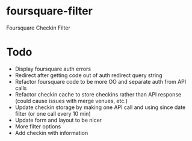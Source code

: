 foursquare-filter
=================

Foursquare Checkin Filter

Todo
=================

* Display foursquare auth errors
* Redirect after getting code out of auth redirect query string
* Refactor foursquare code to be more OO and separate auth from API calls
* Refactor checkin cache to store checkins rather than API response (could cause issues with merge venues, etc.)
* Update checkin storage by making one API call and using since date filter (or one call every 10 min)
* Update form and layout to be nicer
* More filter options
* Add checkin with information